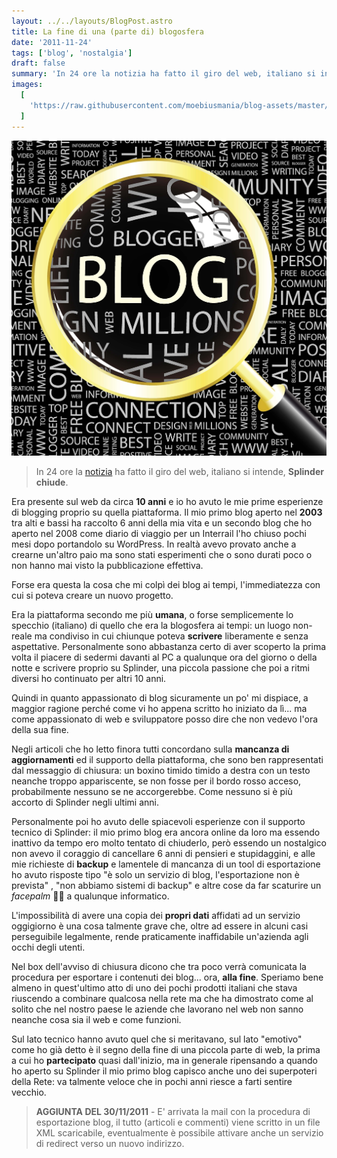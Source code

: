```yaml
---
layout: ../../layouts/BlogPost.astro
title: La fine di una (parte di) blogosfera
date: '2011-11-24'
tags: ['blog', 'nostalgia']
draft: false
summary: 'In 24 ore la notizia ha fatto il giro del web, italiano si intende, Splinder chiude.'
images:
  [
    'https://raw.githubusercontent.com/moebiusmania/blog-assets/master/images/2011/blogospheregraphic.jpg',
  ]
---
```


![La cara vecchia "tag cloud"](https://raw.githubusercontent.com/moebiusmania/blog-assets/master/images/2011/blogospheregraphic.jpg)

> In 24 ore la [notizia](http://www.ilpost.it/2011/11/22/splinder-chiude-il-31-gennaio-2012/) ha fatto il giro del web, italiano si intende, **Splinder chiude**.

Era presente sul web da circa **10 anni** e io ho avuto le mie prime esperienze di blogging proprio su quella piattaforma. Il mio primo blog aperto nel **2003** tra alti e bassi ha raccolto 6 anni della mia vita e un secondo blog che ho aperto nel 2008 come diario di viaggio per un Interrail l'ho chiuso pochi mesi dopo portandolo su WordPress. In realtà avevo provato anche a crearne un'altro paio ma sono stati esperimenti che o sono durati poco o non hanno mai visto la pubblicazione effettiva.

Forse era questa la cosa che mi colpì dei blog ai tempi, l'immediatezza con cui si poteva creare un nuovo progetto.

Era la piattaforma secondo me più **umana**, o forse semplicemente lo specchio (italiano) di quello che era la blogosfera ai tempi: un luogo non-reale ma condiviso in cui chiunque poteva **scrivere** liberamente e senza aspettative. Personalmente sono abbastanza certo di aver scoperto la prima volta il piacere di sedermi davanti al PC a qualunque ora del giorno o della notte e scrivere proprio su Splinder, una piccola passione che poi a ritmi diversi ho continuato per altri 10 anni.

Quindi in quanto appassionato di blog sicuramente un po' mi dispiace, a maggior ragione perché come vi ho appena scritto ho iniziato da lì... ma come appassionato di web e sviluppatore posso dire che non vedevo l'ora della sua fine.

Negli articoli che ho letto finora tutti concordano sulla **mancanza di aggiornamenti** ed il supporto della piattaforma, che sono ben rappresentati dal messaggio di chiusura: un boxino timido timido a destra con un testo neanche troppo appariscente, se non fosse per il bordo rosso acceso, probabilmente nessuno se ne accorgerebbe. Come nessuno si è più accorto di Splinder negli ultimi anni.

Personalmente poi ho avuto delle spiacevoli esperienze con il supporto tecnico di Splinder: il mio primo blog era ancora online da loro ma essendo inattivo da tempo ero molto tentato di chiuderlo, però essendo un nostalgico non avevo il coraggio di cancellare 6 anni di pensieri e stupidaggini, e alle mie richieste di **backup** e lamentele di mancanza di un tool di esportazione ho avuto risposte tipo "è solo un servizio di blog, l'esportazione non è prevista" , "non abbiamo sistemi di backup" e altre cose da far scaturire un _facepalm_ 🤦‍♂️ a qualunque informatico.

L'impossibilità di avere una copia dei **propri dati** affidati ad un servizio oggigiorno è una cosa talmente grave che, oltre ad essere in alcuni casi perseguibile legalmente, rende praticamente inaffidabile un'azienda agli occhi degli utenti.

Nel box dell'avviso di chiusura dicono che tra poco verrà comunicata la procedura per esportare i contenuti dei blog... ora, **alla fine**. Speriamo bene almeno in quest'ultimo atto di uno dei pochi prodotti italiani che stava riuscendo a combinare qualcosa nella rete ma che ha dimostrato come al solito che nel nostro paese le aziende che lavorano nel web non sanno neanche cosa sia il web e come funzioni.

Sul lato tecnico hanno avuto quel che si meritavano, sul lato "emotivo" come ho già detto è il segno della fine di una piccola parte di web, la prima a cui ho **partecipato** quasi dall'inizio, ma in generale ripensando a quando ho aperto su Splinder il mio primo blog capisco anche uno dei superpoteri della Rete: va talmente veloce che in pochi anni riesce a farti sentire vecchio.

> **AGGIUNTA DEL 30/11/2011** - E' arrivata la mail con la procedura di esportazione blog, il tutto (articoli e commenti) viene scritto in un file XML scaricabile, eventualmente è possibile attivare anche un servizio di redirect verso un nuovo indirizzo.
